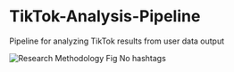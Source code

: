 # TikTok-Analysis-Pipeline
Pipeline for analyzing TikTok results from user data output

![Research Methodology Fig No hashtags](https://user-images.githubusercontent.com/92863633/216832749-15f0660f-4e4e-4958-af33-be82337f08e0.png)

